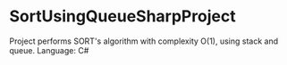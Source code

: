# SortUsingQueueSharpProject
Project performs SORT's algorithm with complexity O(1), using stack and queue.
Language: C#
